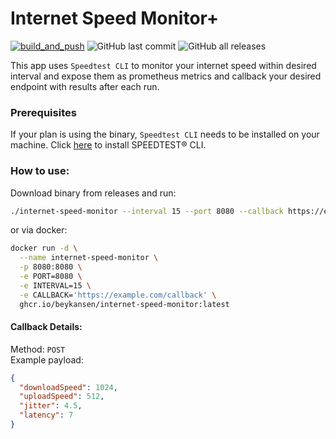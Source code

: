 # Internet Speed Monitor+
[![build_and_push](https://github.com/beykansen/internet-speed-monitor/actions/workflows/build_and_push.yml/badge.svg)](https://github.com/beykansen/internet-speed-monitor/actions/workflows/build_and_push.yml)
![GitHub last commit](https://img.shields.io/github/last-commit/beykansen/internet-speed-monitor)
![GitHub all releases](https://img.shields.io/github/downloads/beykansen/internet-speed-monitor/total)

This app uses ``Speedtest CLI`` to monitor your internet speed within desired interval 
and expose them as prometheus metrics and callback your desired endpoint with results after each run.

### Prerequisites
If your plan is using the binary, ``Speedtest CLI`` needs to be installed on your machine. Click [here]((https://www.speedtest.net/tr/apps/cli)) to install SPEEDTEST® CLI.


### How to use:
Download binary from releases and run:
```bash
./internet-speed-monitor --interval 15 --port 8080 --callback https://example.com/callback
```
or via docker:
```bash
docker run -d \
  --name internet-speed-monitor \
  -p 8080:8080 \
  -e PORT=8080 \
  -e INTERVAL=15 \
  -e CALLBACK='https://example.com/callback' \
  ghcr.io/beykansen/internet-speed-monitor:latest
```

#### Callback Details:
Method: ``POST`` <br />
Example payload:
```json
{
  "downloadSpeed": 1024,
  "uploadSpeed": 512,
  "jitter": 4.5,
  "latency": 7
}
```